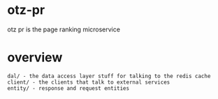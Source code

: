 # otz-pr
otz pr is the page ranking microservice

# overview

    dal/ - the data access layer stuff for talking to the redis cache
    client/ - the clients that talk to external services
    entity/ - response and request entities